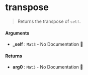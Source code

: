 # transpose

>  Returns the transpose of `self`.

#### Arguments

- **\_self** : `Mat3` \- No Documentation 🚧

#### Returns

- **arg0** : `Mat3` \- No Documentation 🚧